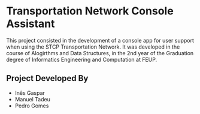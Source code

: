 # Transportation Network Console Assistant

This project consisted in the development of a console app for user support when using the STCP Transportation Network. It was developed in the course of Alogirthms and Data Structures, in the 2nd year of the Graduation degree of Informatics Engineering and Computation at FEUP.

## Project Developed By
- Inês Gaspar
- Manuel Tadeu
- Pedro Gomes
